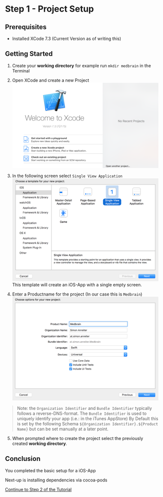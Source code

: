 # Step 1 - Project Setup

## Prerequisites
- Installed XCode 7.3 (Current Version as of writing this)

## Getting Started
1. Create your __working directory__
for example run `mkdir medbrain` in the Terminal
2. Open XCode and create a new Project
![](resources/step1/step_1_1.png)

3. In the following screen select `Single View Application`
![](resources/step1/step_1_2.png)
This template will create an iOS-App with a single empty screen.

4. Enter a Productname for the project (In our case this is `Medbrain`)
![Info ](resources/step1/step_1_3.png)
>Note: the `Organization Identifier` and `Bundle Identifier` typically follows a reverse-DNS-format.
>The `Bundle Identifier` is used to uniquely identify your app (i.e.: in the iTunes AppStore)
>By Default this is set by the following Schema `${Organization Identifier}.${Product Name}` but can be set manually at a later point.

5. When prompted where to create the project select the previously created __working directory__.


## Conclusion
You completed the basic setup for a iOS-App

Next-up is installing dependencies via cocoa-pods

[Continue to Step 2 of the Tutorial](STEP2.md)
